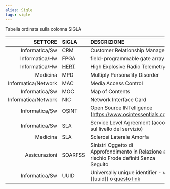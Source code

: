 ```yaml
---
alias: Sigle
tags: sigle
---
```


Tabella ordinata sulla colonna SIGLA

| SETTORE | SIGLA | DESCRIZIONE |
| ---: | :--- |:--- |
| Informatica/Sw | CRM | Customer Relationship Manager |
| Informatica/Hw | FPGA | field-programmable gate array |
| Informatica/Hw | [HERT](https://attivissimo.blogspot.com/2023/01/podcast-rsi-story-hert-il-computer-meno.html) | High Explosive Radio Telemetry |
| Medicina | MPD | Multiply Personality Disorder |
| Informatica/Network | MAC   | Media Access Control |
| Informatica/Sw | MOC | Map of Contents |
| Informatica/Network | NIC   | Network Interface Card |
| Informatica/Sw | OSINT | Open Source INTelligence (https://www.osintessentials.com/) |
| Informatica/Sw | SLA | Service Level Agreement (accordo sul livello del servizio) |
| Medicina | SLA | Sclerosi Laterale Amorfa |
| Assicurazioni | SOARFSS| Sinistri Oggetto di Approfondimento in Relazione al rischio Frode definiti Senza Seguito |
| Informatica/Sw | UUID | Universally unique identifier - vedi [[uuid]] o [questo link](https://www.techtarget.com/searchapparchitecture/definition/UUID-Universal-Unique-Identifier) |

